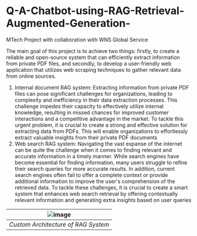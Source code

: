 # Q-A-Chatbot-using-RAG-Retrieval-Augmented-Generation-
MTech Project with collaboration with WNS Global Service

The main goal of this project is to achieve two things: firstly, to create a reliable and open-source system that can efficiently extract information from private PDF files, and secondly, to develop a user-friendly web application that utilizes web scraping techniques to gather relevant data from online sources. 


1. Internal document RAG system: Extracting information from private PDF files can pose significant 
challenges for organizations, leading to complexity and inefficiency in their data extraction processes. 
This challenge impedes their capacity to effectively utilize internal knowledge, resulting in missed 
chances for improved customer interactions and a competitive advantage in the market. To tackle this 
urgent problem, it is crucial to create a strong and effective solution for extracting data from PDFs. 
This will enable organizations to effortlessly extract valuable insights from their private PDF 
documents
2. Web search RAG system: Navigating the vast expanse of the internet can be quite the challenge when 
it comes to finding relevant and accurate information in a timely manner. While search engines have 
become essential for finding information, many users struggle to refine their search queries for more 
accurate results. In addition, current search engines often fail to offer a complete context or provide 
additional information to improve the user's comprehension of the retrieved data. To tackle these 
challenges, it is crucial to create a smart system that enhances web search retrieval by offering 
contextually relevant information and generating extra insights based on user queries

| ![image](https://github.com/vidiptvashist/Q-A-Chatbot-using-RAG-Retrieval-Augmented-Generation-/assets/86826802/3543b5ea-3ef5-4fcf-a225-69cccfd61daf)| 
|:--:| 
| *Custom Architecture of RAG System* |

